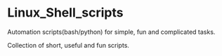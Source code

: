# Linux_Shell_scripts
Automation scripts(bash/python) for simple, fun and complicated tasks.

Collection of short, useful and fun scripts.
